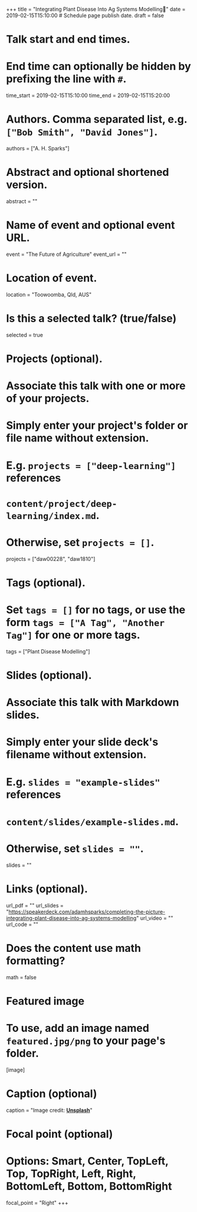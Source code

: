 +++
title = "Integrating Plant Disease Into Ag Systems Modelling"
date = 2019-02-15T15:10:00  # Schedule page publish date.
draft = false

# Talk start and end times.
#   End time can optionally be hidden by prefixing the line with `#`.
time_start = 2019-02-15T15:10:00
time_end = 2019-02-15T15:20:00

# Authors. Comma separated list, e.g. `["Bob Smith", "David Jones"]`.
authors = ["A. H. Sparks"]

# Abstract and optional shortened version.
abstract = ""

# Name of event and optional event URL.
event = "The Future of Agriculture"
event_url = ""

# Location of event.
location = "Toowoomba, Qld, AUS"

# Is this a selected talk? (true/false)
selected = true

# Projects (optional).
#   Associate this talk with one or more of your projects.
#   Simply enter your project's folder or file name without extension.
#   E.g. `projects = ["deep-learning"]` references 
#   `content/project/deep-learning/index.md`.
#   Otherwise, set `projects = []`.
projects = ["daw00228", "daw1810"]

# Tags (optional).
#   Set `tags = []` for no tags, or use the form `tags = ["A Tag", "Another Tag"]` for one or more tags.
tags = ["Plant Disease Modelling"]

# Slides (optional).
#   Associate this talk with Markdown slides.
#   Simply enter your slide deck's filename without extension.
#   E.g. `slides = "example-slides"` references 
#   `content/slides/example-slides.md`.
#   Otherwise, set `slides = ""`.
slides = ""

# Links (optional).
url_pdf = ""
url_slides = "https://speakerdeck.com/adamhsparks/completing-the-picture-integrating-plant-disease-into-ag-systems-modelling"
url_video = ""
url_code = ""

# Does the content use math formatting?
math = false

# Featured image
# To use, add an image named `featured.jpg/png` to your page's folder. 
[image]
  # Caption (optional)
  caption = "Image credit: [**Unsplash**](https://unsplash.com/photos/bzdhc5b3Bxs)"

  # Focal point (optional)
  # Options: Smart, Center, TopLeft, Top, TopRight, Left, Right, BottomLeft, Bottom, BottomRight
  focal_point = "Right"
+++
